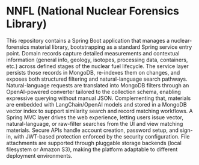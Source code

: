 # NNFL (National Nuclear Forensics Library)
This repository contains a Spring Boot application that manages a nuclear-forensics material library, bootstrapping as a standard Spring service entry point. 
Domain records capture detailed measurements and contextual information (general info, geology, isotopes, processing data, containers, etc.) across defined stages of the nuclear fuel lifecycle.
The service layer persists those records in MongoDB, re-indexes them on changes, and exposes both structured filtering and natural-language search pathways. 
Natural-language requests are translated into MongoDB filters through an OpenAI-powered converter tailored to the collection schema, enabling expressive querying without manual JSON. 
Complementing that, materials are embedded with LangChain/OpenAI models and stored in a MongoDB vector index to support similarity search and record matching workflows.
A Spring MVC layer drives the web experience, letting users issue vector, natural-language, or raw-filter searches from the UI and view matching materials. 
Secure APIs handle account creation, password setup, and sign-in, with JWT-based protection enforced by the security configuration. 
File attachments are supported through pluggable storage backends (local filesystem or Amazon S3), making the platform adaptable to different deployment environments.